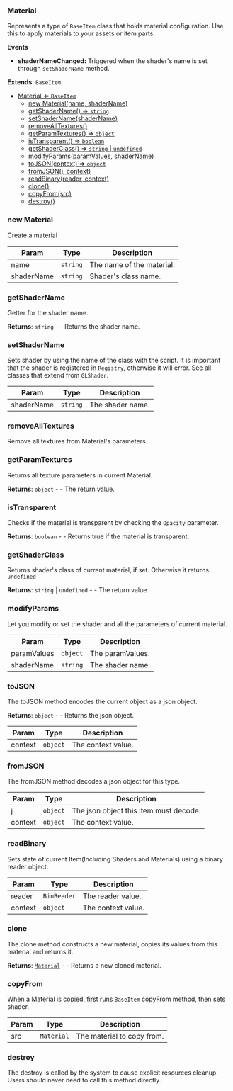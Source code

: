 <a name="Material"></a>

### Material 
Represents a type of `BaseItem` class that holds material configuration.
Use this to apply materials to your assets or item parts.

**Events**
* **shaderNameChanged:** Triggered when the shader's name is set through `setShaderName` method.


**Extends**: <code>BaseItem</code>  

* [Material ⇐ <code>BaseItem</code>](#Material)
    * [new Material(name, shaderName)](#new-Material)
    * [getShaderName() ⇒ <code>string</code>](#getShaderName)
    * [setShaderName(shaderName)](#setShaderName)
    * [removeAllTextures()](#removeAllTextures)
    * [getParamTextures() ⇒ <code>object</code>](#getParamTextures)
    * [isTransparent() ⇒ <code>boolean</code>](#isTransparent)
    * [getShaderClass() ⇒ <code>string</code> \| <code>undefined</code>](#getShaderClass)
    * [modifyParams(paramValues, shaderName)](#modifyParams)
    * [toJSON(context) ⇒ <code>object</code>](#toJSON)
    * [fromJSON(j, context)](#fromJSON)
    * [readBinary(reader, context)](#readBinary)
    * [clone()](#clone)
    * [copyFrom(src)](#copyFrom)
    * [destroy()](#destroy)

<a name="new_Material_new"></a>

### new Material
Create a material


| Param | Type | Description |
| --- | --- | --- |
| name | <code>string</code> | The name of the material. |
| shaderName | <code>string</code> | Shader's class name. |

<a name="Material+getShaderName"></a>

### getShaderName
Getter for the shader name.


**Returns**: <code>string</code> - - Returns the shader name.  
<a name="Material+setShaderName"></a>

### setShaderName
Sets shader by using the name of the class with the script.
It is important that the shader is registered in `Registry`, otherwise it will error.
See all classes that extend from `GLShader`.



| Param | Type | Description |
| --- | --- | --- |
| shaderName | <code>string</code> | The shader name. |

<a name="Material+removeAllTextures"></a>

### removeAllTextures
Remove all textures from Material's parameters.


<a name="Material+getParamTextures"></a>

### getParamTextures
Returns all texture parameters in current Material.


**Returns**: <code>object</code> - - The return value.  
<a name="Material+isTransparent"></a>

### isTransparent
Checks if the material is transparent by checking the `Opacity` parameter.


**Returns**: <code>boolean</code> - - Returns true if the material is transparent.  
<a name="Material+getShaderClass"></a>

### getShaderClass
Returns shader's class of current material, if set. Otherwise it returns `undefined`


**Returns**: <code>string</code> \| <code>undefined</code> - - The return value.  
<a name="Material+modifyParams"></a>

### modifyParams
Let you modify or set the shader and all the parameters of current material.



| Param | Type | Description |
| --- | --- | --- |
| paramValues | <code>object</code> | The paramValues. |
| shaderName | <code>string</code> | The shader name. |

<a name="Material+toJSON"></a>

### toJSON
The toJSON method encodes the current object as a json object.


**Returns**: <code>object</code> - - Returns the json object.  

| Param | Type | Description |
| --- | --- | --- |
| context | <code>object</code> | The context value. |

<a name="Material+fromJSON"></a>

### fromJSON
The fromJSON method decodes a json object for this type.



| Param | Type | Description |
| --- | --- | --- |
| j | <code>object</code> | The json object this item must decode. |
| context | <code>object</code> | The context value. |

<a name="Material+readBinary"></a>

### readBinary
Sets state of current Item(Including Shaders and Materials) using a binary reader object.



| Param | Type | Description |
| --- | --- | --- |
| reader | <code>BinReader</code> | The reader value. |
| context | <code>object</code> | The context value. |

<a name="Material+clone"></a>

### clone
The clone method constructs a new material, copies its values
from this material and returns it.


**Returns**: [<code>Material</code>](#Material) - - Returns a new cloned material.  
<a name="Material+copyFrom"></a>

### copyFrom
When a Material is copied, first runs `BaseItem` copyFrom method, then sets shader.



| Param | Type | Description |
| --- | --- | --- |
| src | [<code>Material</code>](#Material) | The material to copy from. |

<a name="Material+destroy"></a>

### destroy
The destroy is called by the system to cause explicit resources cleanup.
Users should never need to call this method directly.



